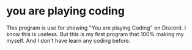 # you are playing coding
This program is use for showing "You are playing Coding" on Discord.
I know this is useless. But this is my first program that 100% making my myself. And I don't have learn any coding before.

